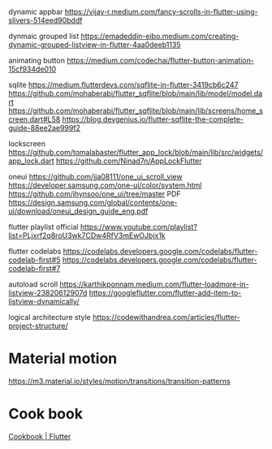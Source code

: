 dynamic appbar
https://vijay-r.medium.com/fancy-scrolls-in-flutter-using-slivers-514eed90bddf

dynmaic grouped list
https://emadeddin-eibo.medium.com/creating-dynamic-grouped-listview-in-flutter-4aa0deeb1135

animating button 
https://medium.com/codechai/flutter-button-animation-15cf934de010

sqlite
https://medium.flutterdevs.com/sqflite-in-flutter-3419cb6c247
https://github.com/mohaberabi/flutter_sqflite/blob/main/lib/model/model.dart
https://github.com/mohaberabi/flutter_sqflite/blob/main/lib/screens/home_screen.dart#L58
https://blog.devgenius.io/flutter-sqflite-the-complete-guide-88ee2ae999f2

lockscreen
https://github.com/tomalabaster/flutter_app_lock/blob/main/lib/src/widgets/app_lock.dart
https://github.com/Ninad7n/AppLockFlutter

oneui
https://github.com/jja08111/one_ui_scroll_view
https://developer.samsung.com/one-ui/color/system.html
https://github.com/jhynsoo/one_ui/tree/master
PDF https://design.samsung.com/global/contents/one-ui/download/oneui_design_guide_eng.pdf

flutter playlist official
https://www.youtube.com/playlist?list=PLjxrf2q8roU3wk7CDw4RfV3mEwOJbjx1k

flutter codelabs
https://codelabs.developers.google.com/codelabs/flutter-codelab-first#5
https://codelabs.developers.google.com/codelabs/flutter-codelab-first#7

autoload scroll
https://karthikponnam.medium.com/flutter-loadmore-in-listview-23820612907d
https://googleflutter.com/flutter-add-item-to-listview-dynamically/

logical architecture style
https://codewithandrea.com/articles/flutter-project-structure/

# Material motion
https://m3.material.io/styles/motion/transitions/transition-patterns

# Cook book
[Cookbook | Flutter](https://docs.flutter.dev/cookbook)
